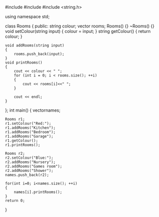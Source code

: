 #include <iostream>
#include <vector>
#include <string.h>

using namespace std;

class Rooms
{
public:
    string colour;
    vector<string> rooms;
    Rooms()
    {}
    ~Rooms()
    {}
    void setColour(string input)
    {
        colour = input;
    }
    string getColour() { return colour; }

    void addRooms(string input)
    {
        rooms.push_back(input);
    }
    void printRooms()
    {
        cout << colour << " ";
        for (int i = 0; i < rooms.size(); ++i)
        {
            cout << rooms[i]<<" ";
        }

        cout << endl;
    }

};
int main()
{
    vector<Rooms>names;

    Rooms r1;
    r1.setColour("Red:");
    r1.addRooms("Kitchen");
    r1.addRooms("Bedroom");
    r1.addRooms("Garage");
    r1.getColour();
    r1.printRooms();

    Rooms r2;
    r2.setColour("Blue:");
    r2.addRooms("Nursery");
    r2.addRooms("Games room");
    r2.addRooms("Shower");
    names.push_back(r2);

    for(int i=0; i<names.size(); ++i)
    {
        names[i].printRooms();
    }
    return 0;
}
